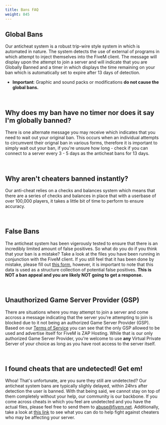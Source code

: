 ```yaml
---
title: Bans FAQ
weight: 845
---
```


Global Bans
-----------
Our anticheat system is a robust trip-wire style system in which is automated in nature. The system detects the use of external of programs in which attempt to inject themselves into the FiveM client.
The message will display upon the attempt to join a server and will indicate that you are Globally Banned and a timer in which displays the time remaining on your ban which is automatically set to expire
after 13 days of detection.
- **Important**: Graphic and sound packs or modifications **do not cause the global bans.**

<br/>

Why does my ban have no timer nor does it say I'm globally banned?
------------------------------------------------------------------
There is one alternate message you may receive which indicates that you need to wait out your original ban. This occurs when an individual attempts to circumvent their orignal ban in various forms, therefore it is important to simply wait out your ban, if you're unsure how long - check if you can connect to a server every 3 - 5 days as the anticheat bans for 13 days. 

<br/>

Why aren't cheaters banned instantly?
-------------------------------------
Our anti-cheat relies on a checks and balances system which means that there are a series of checks and balances in place that with a userbase of over 100,000 players, it takes a little bit of time to perform to ensure accuracy.

<br/>

False Bans
----------
The anticheat system has been vigerously tested to ensure that there is an incredibly limited amount of false positives. So what do you do if you think that your ban is a mistake? Take a look
at the files you have been running in conjunction with the FiveM client. If you still feel that it has been done by mistake, please fill out [this form](https://forum.cfx.re/w/ban-report), however, it is important to
note that this data is used as a structure collection of potential false positives. **This is NOT a ban appeal and you are likely NOT going to get a response.**

<br/>

Unauthorized Game Server Provider (GSP)
---------------------------------------
There are situations where you may attempt to join a server and come accross a message indicating that the server you're attempting to join is blocked due to it not being an authorized Game Server Provider (GSP). Based on our [Terms of Service](https://fivem.net/terms) you can see that the only GSP allowed to be used and advertise itself for FiveM is ZAP Hosting.
While that is our only authorized Game Server Provider, you're welcome to use **any** Virtual Private Server of your choice as long as you have root access to the server itself. 

<br/>

I found cheats that are undetected! Get em!
-------------------------------------------
Whoa! That's unfortunate, are you sure they still are undetected? Our anticheat system bans are typically slighly delayed, within 24hrs after detection the user is banned. With that being said,
we cannot stay on top of them completely without your help, our community is our backbone. If you come across cheats in which you feel are undetected and you have the actual files, please feel free to send
them to [abuse@fivem.net](mailto:abuse@fivem.net). Additionally, take a look at [this link](https://docs.fivem.net/docs/support/resource-faq/#what-can-i-do-against-cheaters) to see what you can do to help 
fight against cheaters who may be affecting your server.
